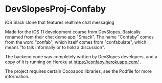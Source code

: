 # DevSlopesProj-Confaby
iOS Slack clone that features realtime chat messaging

Made for the iOS 11 development course from DevSlopes. Basically renamed from their chat demo app "Smack". The name "Confaby" comes from the word "confab", which itself comes from "confabulate", which means "to talk informally or to hold a discussion".

The backend code was completely written by DevSlopes developers, and a copy of it is running on Heroku at https://confaby.herokuapp.com/ .

The project requires certain Cocoapod libraries, see the Podfile for more information.
